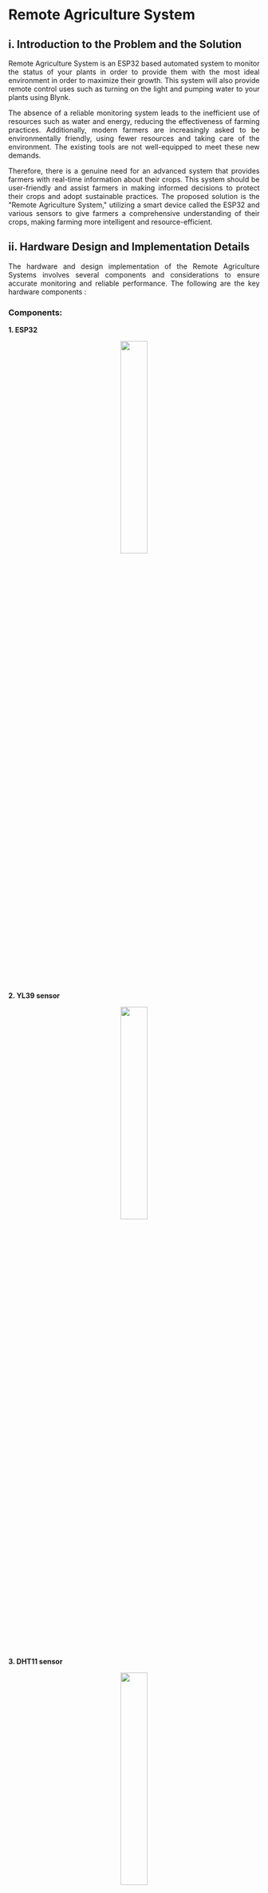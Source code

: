 # Remote Agriculture System


## i. Introduction to the Problem and the Solution
<p align="justify">
Remote Agriculture System is an ESP32 based automated system to monitor the status of your plants in order to provide them with the most ideal environment in order to maximize their growth. This system will also provide remote control uses such as turning on the light and pumping water to your plants using Blynk.
<p align="justify">
The absence of a reliable monitoring system leads to the inefficient use of resources such as water and energy, reducing the effectiveness of farming practices. Additionally, modern farmers are increasingly asked to be environmentally friendly, using fewer resources and taking care of the environment. The existing tools are not well-equipped to meet these new demands.
<p align="justify">
Therefore, there is a genuine need for an advanced system that provides farmers with real-time information about their crops. This system should be user-friendly and assist farmers in making informed decisions to protect their crops and adopt sustainable practices. The proposed solution is the "Remote Agriculture System," utilizing a smart device called the ESP32 and various sensors to give farmers a comprehensive understanding of their crops, making farming more intelligent and resource-efficient.
</p>

## ii. Hardware Design and Implementation Details
<p align="justify">
The hardware and design implementation of the Remote Agriculture Systems involves several components and considerations to ensure accurate monitoring and reliable performance. The following are the key hardware components :
</p>

### Components:

**1. ESP32**
<p align="center" width="100%">
    <img width="33%" src="./img/esp32.jpg"> 
</p>

**2. YL39 sensor**
<p align="center" width="100%">
    <img width="33%" src="./img/yl39.jpg"> 
</p>

**3. DHT11 sensor**
<p align="center" width="100%">
    <img width="33%" src="./img/dht11.jpg"> 
</p>

**4. 2 LEDs**
<p align="center" width="100%">
    <img width="33%" src="./img/led.jpg"> 
</p>

**5. LDR Module**
<p align="center" width="100%">
    <img width="33%" src="./img/ldr.jpg"> 
</p>

**6. Water Pump**
<p align="center" width="100%">
    <img width="33%" src="./img/waterpump.jpg"> 
</p>


Sensors:

**a. YL39:** A moisture sensor YL39 is used to measure the moisture level in the soil or growing medium.

**b. DHT11:** A temperature and humidity sensor, such as the DHT series sensor, is utilized to measure ambient temperature and humidity. 

**c. LDR:** A light-dependent resistor (LDR) is used to measure the intensity of light in the plant's environment. 

Project Schematic : 
<p align="center" width="100%">
    <img width="33%" src="./img/hardaware.png"> 
</p>


## iii. Network Infrastructure
<p align="justify">
Remote Agriculture System use a software called Blynk, in which in order to connect to Blynk we need to connect to the WiFi first. And we use this to based our network infrastructure, the communicatiom between ESP32, Blynk Cloud, and Blynk application are using TCP protocol. To make it easier to understand here is our network infrastructure schematic : </p>
<p align="center" width="100%">
    <img width="33%" src="./img/infrastructure.png">
</p>
<p align="justify">
And for us to connect to the WiFi network we need to fill in SSID and pass credentials like this : </p>
<p align="center" width="100%">
    <img width="33%" src="./img/wifi.png">
</p>
<p align="justify">
And lastly in order to connect to Blynk, we need to use these credentials :</p>
<p align="center" width="100%">
    <img width="33%" src="./img/blynk.png">
</p>
<p align="justify">
Now after everything has been setup correctly, communication between Blynk and ESP32 has been established, and we just need to add our own datastream that will display our needs such as temperature, soil moisture and light intensity.
</p>

## iv. Software Implementation Details
<p align="justify">
Discuss the software aspects of your project. This includes the programming languages, frameworks, and libraries used. Provide instructions on how to set up and run the software.
</p>

## v. Test Results and Performance Evaluation

All individual components pass the unit testing phase successfully, YL39 moisture sensor is able to pick up accurate moisture level readings, the LDR can catch light reading pretty accurately, DHT11 can accurately update temperature in real time. And each LED and water pump is working as expected as well.

<p align="center" width="100%">
    <img width="33%" src="./img/unittesting.png"> 
</p>

The integration testing phase verified that the components of the Remote Agriculture System were effectively integrated. Data flow between modules was smooth, and the system provided accurate and real-time readings of environmental parameters for the plant such as its temperature, soil moisture, and the light reading.

<p align="center" width="100%">
    <img width="33%" src="./img/integrationtesting.png"> 
</p>

During the user acceptance testing, the Remote Agriculture System exhibited successful performance when all the components were connected and operated together, simulating a real-world environment. The system effectively produced accurate readings, displaying the environmental temperature on Blynk. Additionally, the moisture level and light level were successfully presented on the display, as evidenced by the status indicators. This outcome affirms the system's capability to provide relevant and reliable data in diverse environmental conditions.

| Status |  LED 1  | LED 2    | Pump   |
| ------ | ------- | -------- | ------ |
| M / B  | OFF     | OFF      | OFF    |
| M / G  | OFF     | ON       | OFF    |
| D / B  | ON      | OFF      | ON     |
| D / G  | ON      | ON       | ON     |

Notes:
* M = Moist
* D = Dry
* B = Bright
* G = Gelap

## vi. Conclusion and Future Work
<p align="justify">
Remarkably, the system effectively fulfilled its primary objective of automating agriculture monitoring, delivering dependable measurements of crucial parameters like moisture levels, temperature, and light level. User acceptance testing garnered positive feedback, indicating a high level of accuracy. The impact of the system extends to improved agricultural practices, significant time savings, and a notable reduction in the risks associated with plant damage.
</p>

### Future Work
Even though Remote Agriculture System had already fulfilled it's primary goals, further improvements can still be done, such as : 
1. Upscaling the project so it can accommodate bigger farms.
2. Incorporate more control over the system such as turning on the light manually and pouring water manually.


# How to Run

Include instructions on how to set up and run your project. List any dependencies and provide step-by-step guidance for users or developers who want to try your solution.

# Contributors

* Muhammad Farrel Mirawan		        2106731554
* Jeremy Ganda Pandapotan				    2106731573
* Handaneswari Pramudhyta Imanda		2106731346
* Sulthan Satrya Yudha Darmawan			2106731560
  
